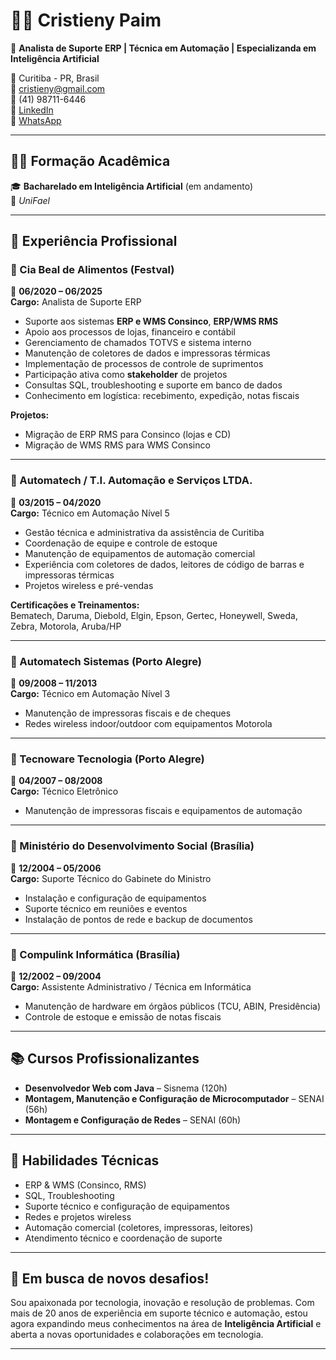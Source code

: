 # 👩‍💻 Cristieny Paim

🎯 **Analista de Suporte ERP | Técnica em Automação | Especializanda em Inteligência Artificial**

📍 Curitiba - PR, Brasil  
📧 cristieny@gmail.com  
📱 (41) 98711-6446  
🔗 [LinkedIn](https://www.linkedin.com/in/cristienypaim/)  
💬 [WhatsApp](https://wa.me/5541987116446)

---

## 👩‍🎓 Formação Acadêmica

🎓 **Bacharelado em Inteligência Artificial** (em andamento)  
🧠 *UniFael*

---

## 💼 Experiência Profissional

### 🏢 Cia Beal de Alimentos (Festval)  
📅 **06/2020 – 06/2025**  
**Cargo:** Analista de Suporte ERP  
- Suporte aos sistemas **ERP e WMS Consinco**, **ERP/WMS RMS**
- Apoio aos processos de lojas, financeiro e contábil
- Gerenciamento de chamados TOTVS e sistema interno
- Manutenção de coletores de dados e impressoras térmicas
- Implementação de processos de controle de suprimentos
- Participação ativa como **stakeholder** de projetos
- Consultas SQL, troubleshooting e suporte em banco de dados
- Conhecimento em logística: recebimento, expedição, notas fiscais

**Projetos:**
- Migração de ERP RMS para Consinco (lojas e CD)
- Migração de WMS RMS para WMS Consinco

---

### 🏢 Automatech / T.I. Automação e Serviços LTDA.  
📅 **03/2015 – 04/2020**  
**Cargo:** Técnico em Automação Nível 5  
- Gestão técnica e administrativa da assistência de Curitiba  
- Coordenação de equipe e controle de estoque  
- Manutenção de equipamentos de automação comercial  
- Experiência com coletores de dados, leitores de código de barras e impressoras térmicas  
- Projetos wireless e pré-vendas  

**Certificações e Treinamentos:**  
Bematech, Daruma, Diebold, Elgin, Epson, Gertec, Honeywell, Sweda, Zebra, Motorola, Aruba/HP

---

### 🏢 Automatech Sistemas (Porto Alegre)  
📅 **09/2008 – 11/2013**  
**Cargo:** Técnico em Automação Nível 3  
- Manutenção de impressoras fiscais e de cheques  
- Redes wireless indoor/outdoor com equipamentos Motorola

---

### 🏢 Tecnoware Tecnologia (Porto Alegre)  
📅 **04/2007 – 08/2008**  
**Cargo:** Técnico Eletrônico  
- Manutenção de impressoras fiscais e equipamentos de automação  

---

### 🏢 Ministério do Desenvolvimento Social (Brasília)  
📅 **12/2004 – 05/2006**  
**Cargo:** Suporte Técnico do Gabinete do Ministro  
- Instalação e configuração de equipamentos  
- Suporte técnico em reuniões e eventos  
- Instalação de pontos de rede e backup de documentos

---

### 🏢 Compulink Informática (Brasília)  
📅 **12/2002 – 09/2004**  
**Cargo:** Assistente Administrativo / Técnica em Informática  
- Manutenção de hardware em órgãos públicos (TCU, ABIN, Presidência)  
- Controle de estoque e emissão de notas fiscais

---

## 📚 Cursos Profissionalizantes

- **Desenvolvedor Web com Java** – Sisnema (120h)  
- **Montagem, Manutenção e Configuração de Microcomputador** – SENAI (56h)  
- **Montagem e Configuração de Redes** – SENAI (60h)

---

## 🧠 Habilidades Técnicas

- ERP & WMS (Consinco, RMS)  
- SQL, Troubleshooting  
- Suporte técnico e configuração de equipamentos  
- Redes e projetos wireless  
- Automação comercial (coletores, impressoras, leitores)  
- Atendimento técnico e coordenação de suporte  

---

## 🚀 Em busca de novos desafios!

Sou apaixonada por tecnologia, inovação e resolução de problemas. Com mais de 20 anos de experiência em suporte técnico e automação, estou agora expandindo meus conhecimentos na área de **Inteligência Artificial** e aberta a novas oportunidades e colaborações em tecnologia.

---
